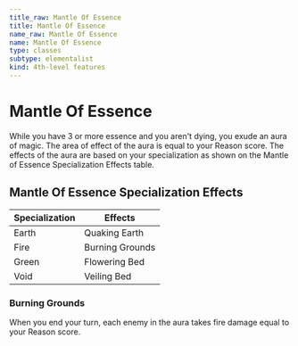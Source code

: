 ```yaml
---
title_raw: Mantle Of Essence
title: Mantle Of Essence
name_raw: Mantle Of Essence
name: Mantle Of Essence
type: classes
subtype: elementalist
kind: 4th-level features
---
```


# Mantle Of Essence

While you have 3 or more essence and you aren't dying, you exude an aura of magic. The area of effect of the aura is equal to your Reason score. The effects of the aura are based on your specialization as shown on the Mantle of Essence Specialization Effects table.

## Mantle Of Essence Specialization Effects

| Specialization | Effects         |
| -------------- | --------------- |
| Earth          | Quaking Earth   |
| Fire           | Burning Grounds |
| Green          | Flowering Bed   |
| Void           | Veiling Bed     |

### Burning Grounds

When you end your turn, each enemy in the aura takes fire damage equal to your Reason score.
